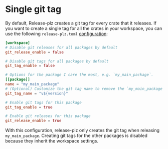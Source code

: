 # Single git tag

By default, Release-plz creates a git tag for every crate that it releases.
If you want to create a single tag for all the crates in your workspace,
you can use the following
`release-plz.toml` [configuration](../config.md):

```toml
[workspace]
# Disable git releases for all packages by default
git_release_enable = false

# Disable git tags for all packages by default
git_tag_enable = false

# Options for the package I care the most, e.g. `my_main_package`.
[[package]]
name = "my_main_package"
# (Optional) Customize the git tag name to remove the `my_main_package` prefix.
git_tag_name = "v${version}"

# Enable git tags for this package
git_tag_enable = true

# Enable git releases for this package
git_release_enable = true
```

With this configuration, release-plz only creates the git tag when releasing `my_main_package`.
Creating git tags for the other packages is disabled
because they inherit the workspace settings.

